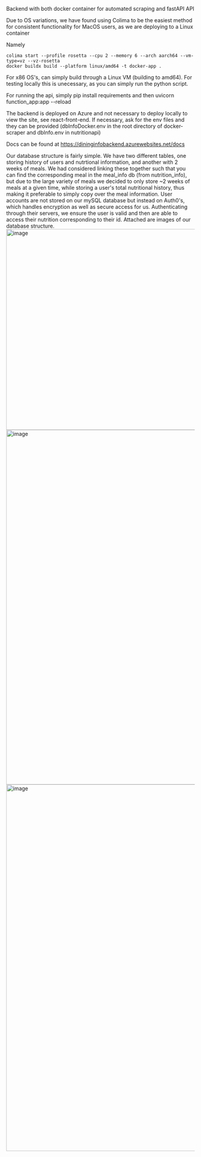 Backend with both docker container for automated scraping and fastAPI API

Due to OS variations, we have found using Colima to be the easiest method for consistent functionality for MacOS users, as we are deploying to a Linux container

Namely
```
colima start --profile rosetta --cpu 2 --memory 6 --arch aarch64 --vm-type=vz --vz-rosetta 
docker buildx build --platform linux/amd64 -t docker-app .
```

For x86 OS's, can simply build through a Linux VM (building to amd64). For testing locally this is unecessary, as you can simply run the python script.


For running the api, simply pip install requirements and then uvicorn function_app:app --reload


The backend is deployed on Azure and not necessary to deploy locally to view the site, see react-front-end. 
If necessary, ask for the env files and they can be provided (dbInfoDocker.env in the root directory of docker-scraper and dbInfo.env in nutritionapi)

Docs can be found at https://dininginfobackend.azurewebsites.net/docs 



Our database structure is fairly simple. We have two different tables, one storing history of users and nutrtional information, and another with 2 weeks of meals. We had considered linking these together such that you can find the corresponding meal in the meal_info db (from nutrition_info), but due to the large variety of meals we decided to only store ~2 weeks of meals at a given time, while storing a user's total nutritional history, thus making it preferable to simply copy over the meal information. User accounts are not stored on our mySQL database but instead on Auth0's, which handles encryption as well as secure access for us. Authenticating through their servers, we ensure the user is valid and then are able to access their nutrition corresponding to their id. Attached are images of our database structure.
<img width="535" alt="image" src="https://github.com/craigbsch/CS-320-Team-Z/assets/56412242/a9797171-5928-41c7-b459-254c7a3dce84">
<img width="945" alt="image" src="https://github.com/craigbsch/CS-320-Team-Z/assets/56412242/5199d325-7b18-4cbe-a0c6-a8dc4e573743">
<img width="977" alt="image" src="https://github.com/craigbsch/CS-320-Team-Z/assets/56412242/cc1069fa-fc74-4d50-b8fa-e58ce839c574">
